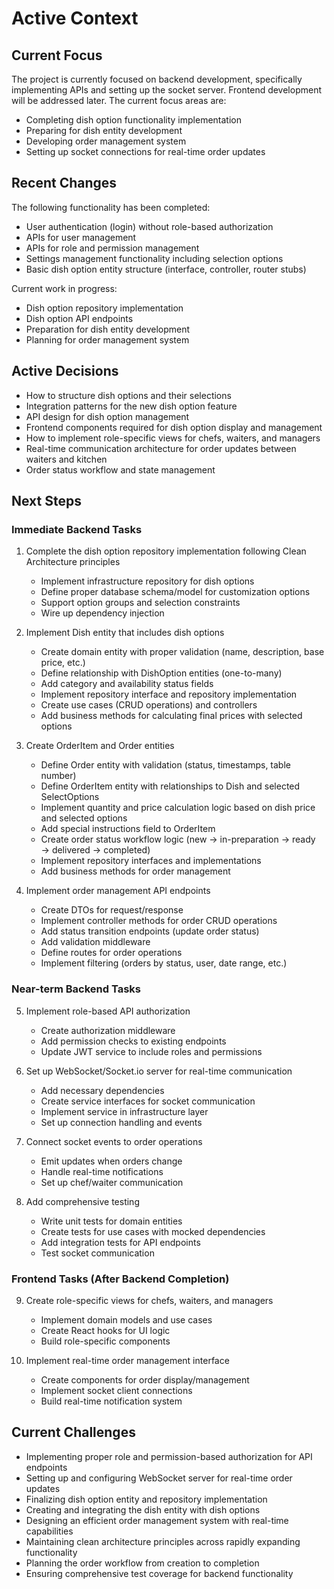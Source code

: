 # Active Context

## Current Focus
The project is currently focused on backend development, specifically implementing APIs and setting up the socket server. Frontend development will be addressed later. The current focus areas are:

- Completing dish option functionality implementation
- Preparing for dish entity development
- Developing order management system
- Setting up socket connections for real-time order updates

## Recent Changes
The following functionality has been completed:
- User authentication (login) without role-based authorization
- APIs for user management
- APIs for role and permission management
- Settings management functionality including selection options
- Basic dish option entity structure (interface, controller, router stubs)

Current work in progress:
- Dish option repository implementation
- Dish option API endpoints
- Preparation for dish entity development
- Planning for order management system

## Active Decisions
- How to structure dish options and their selections
- Integration patterns for the new dish option feature
- API design for dish option management
- Frontend components required for dish option display and management
- How to implement role-specific views for chefs, waiters, and managers
- Real-time communication architecture for order updates between waiters and kitchen
- Order status workflow and state management

## Next Steps

### Immediate Backend Tasks
1. Complete the dish option repository implementation following Clean Architecture principles
   - Implement infrastructure repository for dish options
   - Define proper database schema/model for customization options
   - Support option groups and selection constraints
   - Wire up dependency injection

2. Implement Dish entity that includes dish options
   - Create domain entity with proper validation (name, description, base price, etc.)
   - Define relationship with DishOption entities (one-to-many)
   - Add category and availability status fields
   - Implement repository interface and repository implementation
   - Create use cases (CRUD operations) and controllers
   - Add business methods for calculating final prices with selected options

3. Create OrderItem and Order entities
   - Define Order entity with validation (status, timestamps, table number)
   - Define OrderItem entity with relationships to Dish and selected SelectOptions
   - Implement quantity and price calculation logic based on dish price and selected options
   - Add special instructions field to OrderItem
   - Create order status workflow logic (new → in-preparation → ready → delivered → completed)
   - Implement repository interfaces and implementations
   - Add business methods for order management

4. Implement order management API endpoints
   - Create DTOs for request/response
   - Implement controller methods for order CRUD operations
   - Add status transition endpoints (update order status)
   - Add validation middleware
   - Define routes for order operations
   - Implement filtering (orders by status, user, date range, etc.)

### Near-term Backend Tasks
5. Implement role-based API authorization
   - Create authorization middleware
   - Add permission checks to existing endpoints
   - Update JWT service to include roles and permissions

6. Set up WebSocket/Socket.io server for real-time communication
   - Add necessary dependencies
   - Create service interfaces for socket communication
   - Implement service in infrastructure layer
   - Set up connection handling and events

7. Connect socket events to order operations
   - Emit updates when orders change
   - Handle real-time notifications
   - Set up chef/waiter communication

8. Add comprehensive testing
   - Write unit tests for domain entities
   - Create tests for use cases with mocked dependencies
   - Add integration tests for API endpoints
   - Test socket communication

### Frontend Tasks (After Backend Completion)
9. Create role-specific views for chefs, waiters, and managers
   - Implement domain models and use cases
   - Create React hooks for UI logic
   - Build role-specific components

10. Implement real-time order management interface
    - Create components for order display/management
    - Implement socket client connections
    - Build real-time notification system

## Current Challenges
- Implementing proper role and permission-based authorization for API endpoints
- Setting up and configuring WebSocket server for real-time order updates
- Finalizing dish option entity and repository implementation
- Creating and integrating the dish entity with dish options
- Designing an efficient order management system with real-time capabilities
- Maintaining clean architecture principles across rapidly expanding functionality
- Planning the order workflow from creation to completion
- Ensuring comprehensive test coverage for backend functionality